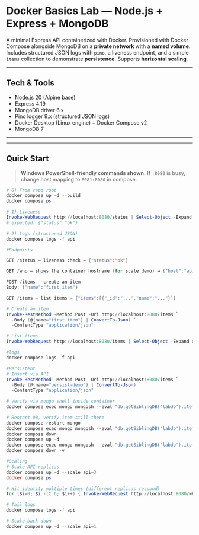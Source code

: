 # Docker Basics Lab — Node.js + Express + MongoDB

A minimal Express API containerized with Docker. Provisioned with Docker Compose alongside MongoDB on a **private network** with a **named volume**. Includes structured JSON logs with `pino`, a liveness endpoint, and a simple `items` collection to demonstrate **persistence**. Supports **horizontal scaling**.

---

## Tech & Tools
- Node.js 20 (Alpine base)
- Express 4.19
- MongoDB driver 6.x
- Pino logger 9.x (structured JSON logs)
- Docker Desktop (Linux engine) + Docker Compose v2
- MongoDB 7

---


---

## Quick Start

> **Windows PowerShell-friendly commands shown.** If `:8080` is busy, change host mapping to `8081:8080` in compose.

```powershell
# 0) From repo root
docker compose up -d --build
docker compose ps

# 1) Liveness
Invoke-WebRequest http://localhost:8080/status | Select-Object -Expand Content
# expected: {"status":"ok"}

# 2) Logs (structured JSON)
docker compose logs -f api

#Endpoints

GET /status – liveness check → {"status":"ok"}

GET /who – shows the container hostname (for scale demo) → {"host":"api-1"...}

POST /items – create an item
Body: {"name":"first item"}

GET /items – list items → {"items":[{"_id":"...","name":"..."}]}

# Create an item
Invoke-RestMethod -Method Post -Uri http://localhost:8080/items `
  -Body (@{name="first item"} | ConvertTo-Json) `
  -ContentType "application/json"

# List items
Invoke-WebRequest http://localhost:8080/items | Select-Object -Expand Content

#logs
docker compose logs -f api

#Persistent
# Insert via API
Invoke-RestMethod -Method Post -Uri http://localhost:8080/items `
  -Body (@{name="persist-demo"} | ConvertTo-Json) `
  -ContentType "application/json"

# Verify via mongo shell inside container
docker compose exec mongo mongosh --eval "db.getSiblingDB('labdb').items.find().toArray()"

# Restart DB, verify item still there
docker compose restart mongo
docker compose exec mongo mongosh --eval "db.getSiblingDB('labdb').items.find().toArray()"
docker compose down
docker compose up -d
docker compose exec mongo mongosh --eval "db.getSiblingDB('labdb').items.find().toArray()"
docker compose down -v

#Scaling
# Scale API replicas
docker compose up -d --scale api=3
docker compose ps

# Hit identity multiple times (different replicas respond)
for ($i=0; $i -lt 6; $i++) { Invoke-WebRequest http://localhost:8080/who | Select-Object -Expand Content }

# Tail logs
docker compose logs -f api

# Scale back down
docker compose up -d --scale api=1

